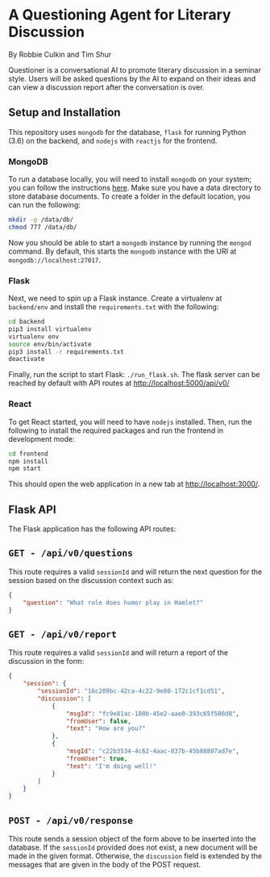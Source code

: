 # A Questioning Agent for Literary Discussion

By Robbie Culkin and Tim Shur

Questioner is a conversational AI to promote literary discussion in a
seminar style. Users will be asked questions by the AI to expand on
their ideas and can view a discussion report after the conversation
is over.


## Setup and Installation

This repository uses `mongodb` for the database, `flask` for running
Python (3.6) on the backend, and `nodejs` with `reactjs` for the
frontend.

### MongoDB
To run a database locally, you will need to install `mongodb` on your
system; you can follow the instructions
[here](https://docs.mongodb.com/manual/installation/#mongodb-community-edition).
Make sure you have a data directory to store database documents. To
create a folder in the default location, you can run the following:
```bash
mkdir -p /data/db/
chmod 777 /data/db/
```
Now you should be able to start a `mongodb` instance by running the
`mongod` command. By default, this starts the `mongodb` instance with
the URI at `mongodb://localhost:27017`.

### Flask
Next, we need to spin up a Flask instance. Create a virtualenv at
`backend/env` and install the `requirements.txt` with the following:
```bash
cd backend
pip3 install virtualenv
virtualenv env
source env/bin/activate
pip3 install -r requirements.txt
deactivate
```
Finally, run the script to start Flask: `./run_flask.sh`. The flask
server can be reached by default with API routes at
<http://localhost:5000/api/v0/>

### React
To get React started, you will need to have `nodejs` installed. Then,
run the following to install the required packages and run the
frontend in development mode:
```bash
cd frontend
npm install
npm start
```
This should open the web application in a new tab at
<http://localhost:3000/>.


## Flask API

The Flask application has the following API routes:

`GET - /api/v0/questions`
-------------------------
This route requires a valid `sessionId` and will return the next
question for the session based on the discussion context such as:
```json
{
    "question": "What role does humor play in Hamlet?"
}
```

`GET - /api/v0/report`
----------------------
This route requires a valid `sessionId` and will return a report of
the discussion in the form:
```json
{
    "session": {
        "sessionId": "16c209bc-42ca-4c22-9e80-172c1cf1cd51",
        "discussion": [
            {
                "msgId": "fc9e81ac-100b-45e2-aae0-393c65f500d8",
                "fromUser": false,
                "text": "How are you?"
            },
            {
                "msgId": "c22b3534-4c62-4aac-837b-45b88807ad7e",
                "fromUser": true,
                "text": "I'm doing well!"
            }
        ]
    }
}
```

`POST - /api/v0/response`
-------------------------
This route sends a session object of the form above to be inserted
into the database. If the `sessionId` provided does not exist, a new
document will be made in the given format. Otherwise, the
`discussion` field is extended by the messages that are given in the
body of the POST request.
